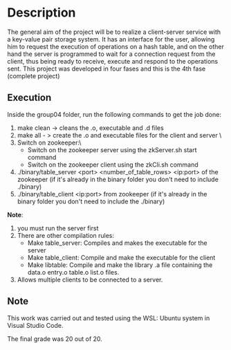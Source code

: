 # Description
The general aim of the project will be to realize a client-server service with a key-value pair storage system.
It has an interface for the user, allowing him to request the execution of operations on a hash table, and on the other hand the server is programmed to wait for a connection request from the client, thus being ready to receive, execute and respond to the operations sent. This project was developed in four fases and this is the 4th fase (complete project)

## Execution

Inside the group04 folder, run the following commands to get the job done:  

1. make clean -> cleans the .o, executable and .d files  
2. make all - > create the .o and executable files for the client and server \
3. Switch on zookeeper:\
    - Switch on the zookeeper server using the zkServer.sh start command
    - Switch on the zookeeper client using the zkCli.sh command
4. ./binary/table_server \<port> <number_of_table_rows> \<ip:port> of the zookeeper (if it's already in the binary folder you don't need to include ./binary)  
5. ./binary/table_client \<ip:port> from zookeeper (if it's already in the binary folder you don't need to include the ./binary)

__Note__:

1. you must run the server first
2. There are other compilation rules:
    - Make table_server: Compiles and makes the executable for the server
    - Make table_client: Compile and make the executable for the client
    - Make libtable: Compile and make the library .a file containing the data.o entry.o table.o list.o files.
3. Allows multiple clients to be connected to a server.

## Note

This work was carried out and tested using the WSL: Ubuntu system in Visual Studio Code.

The final grade was 20 out of 20.
